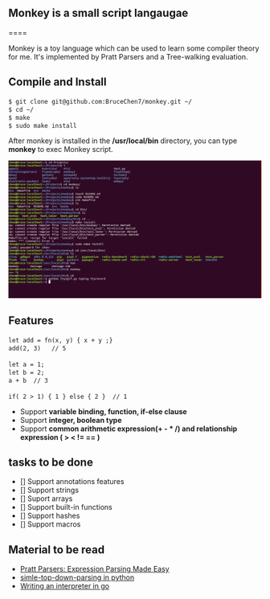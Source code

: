 ## Monkey is a small script langaugae
====

Monkey is a toy language which  can be used to learn some compiler theory for me. It's implemented by Pratt Parsers and a Tree-walking evaluation.

## Compile and Install
```
$ git clone git@github.com:BruceChen7/monkey.git ~/
$ cd ~/
$ make
$ sudo make install
```
After monkey is installed in the **/usr/local/bin** directory, you can type **monkey** to exec Monkey script.

![Monkey REPL Demo](doc/repl.gif)

## Features

```
let add = fn(x, y) { x + y ;} 
add(2, 3)   // 5

let a = 1;
let b = 2;
a + b  // 3

if( 2 > 1) { 1 } else { 2 }  // 1

```

* Support **variable binding, function, if-else clause**
* Support **integer, boolean type**
* Support **common arithmetic expression(+ - * /) and relationship expression ( > < != == )**

## tasks to be done
- [] Support annotations features
- [] Support strings
- [] Suport arrays
- [] Support built-in functions
- [] Support hashes
- [] Support macros

## Material to be read
* [Pratt Parsers: Expression Parsing Made Easy](http://journal.stuffwithstuff.com/2011/03/19/pratt-parsers-expression-parsing-made-easy/)
* [simle-top-down-parsing in python](http://effbot.org/zone/simple-top-down-parsing.htm)
* [Writing an interpreter in go](https://interpreterbook.com/)